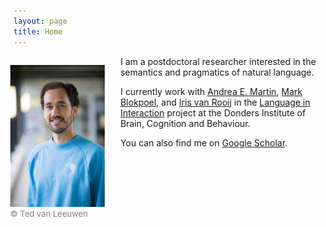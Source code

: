 ```yaml
---
layout: page
title: Home
---
```


<figure style="float: left; margin-left: -5px; margin-right: 25px; max-width: 30%; min-width: 100px; height: auto;"><img src="newphoto.jpg"><figcaption style="font-size: small; color: grey;">© Ted van Leeuwen</figcaption></figure>

I am a postdoctoral researcher interested in the semantics and pragmatics of natural language. 

I currently work with <a href="https://sites.google.com/site/aemn1011/home" target="_blank">Andrea E. Martin</a>, <a href="http://www.markblokpoel.com/" target="_blank">Mark Blokpoel</a>, and <a href="https://irisvanrooijcogsci.com/" target="_blank">Iris van Rooij</a> in the <a href="https://www.languageininteraction.nl/" target="_blank">Language in Interaction</a> project at the Donders Institute of Brain, Cognition and Behaviour.

You can also find me on <a href="https://scholar.google.com/citations?user=IvsCy60AAAAJ&hl" target="_blank">Google Scholar</a>.
